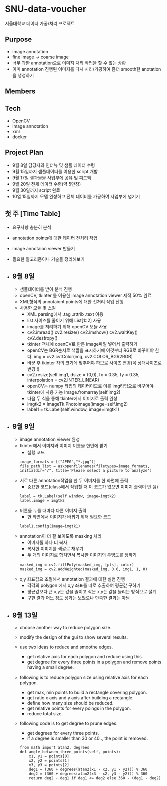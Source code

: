 # SNU-data-voucher
서울대학교 데이터 가공/처리 프로젝트

## Purpose
  + image annotation
  + fine image -> coarse image
  + 너무 과한 annotation으로 이미지 처리 작업을 할 수 없는 상황
  + 이미 annotation 진행된 이미지를 다시 처리/가공하여 좀더 smooth한 anotation을 생성하기

## Members

## Tech
  + OpenCV
  + image annotation
  + xml
  + docker

## Project Plan
  + 9월 8일 담당자와 인터뷰 및 샘플 데이터 수령
  + 9월 15일까지 샘플데이터를 이용한 script 개발
  + 9월 17일 결과물을 사업부에 공유 및 피드백
  + 9월 20일 전체 데이터 수령(약 5만장)
  + 9월 30일까지 script 완료
  + 10얼 15일까지 모델 완성하고 전체 데이터를 가공하여 사업부에 넘기기

## 첫 주 [Time Table]
  + 요구사항 충분히 분석
  + annotation points에 대한 데이터 전처리 작업
  + image annotaion viewer 만들기
  + 필요한 알고리즘이나 기술들 정리해보기

+ ## 9월 8일
  + 샘플데이터를 받아 분석 진행
  + openCV, tkinter 를 이용한 image annotation viewer 제작 50% 완료
  + XML형식의 annotaiont points에 대한 전처리 작업 진행
  + 사용한 모듈 및 스킬
    + XML parsing에서 .tag .attrib .text 이용
    + list 사이즈를 줄이기 위해 List[1::2] 사용
    + image를 처리하기 위해 openCV 모듈 사용
    + cv2.imread() cv2.resize() cv2.imshow() cv2.waitKey() cv2.destropy()
    + tkinter 객체에 openCV로 만든 image파일 넣어서 출력하기
    + openCV는 BGR순서로 색깔을 표시하기에 이것부터 RGB로 바꾸어야 한다.  img = cv2.cvtColor(img, cv2.COLOR_BGR2RGB)
    + 바꾼 후 tkinter 차의 크기에 맞추어야 하므로 사이즈 변경(꼭 상대사이즈로 변경!!)
    + cv2.resize(self.img1, dsize = (0,0), fx = 0.35, fy = 0.35, interpolation = cv2.INTER_LINEAR)
    + openCV는 numpy 타입의 데이터이므로 이를 img타입으로 바꾸어야 tkinter에 사용 가능 Image.fromarray(self.img2)
    + 다음 두 식을 통해 tkinter에서 이미지로 출력 완성
    + imgtk2 = ImageTk.PhotoImage(image=self.img2)
    + label1 = tk.Label(self.window, image=imgtk1)
    
+ ## 9월 9일
  + image annotation viewer 완성
  + tkinter에서 이미지와 이미지 이름을 한번에 받기
    + 실행 코드
     ```
     image_formats = [("JPEG","*.jpg")]
     file_path_list = askopenfilenames(filetypes=image_formats, initialdir="/", title='Please select a picture to analyze')
     ```
  + 서로 다른 annotation작업을 한 두 이미지를 한 화면에 출력
    + 중요한 코드(class에서 작업할 때 이 코드가 없으면 이미지 출력이 안 됨)
     ```
     label = tk.Label(self.window, image=imgtk2)
     label.image = imgtk2
     ```
  + 버튼을 누를 때마다 다른 이미지 출력
    + 한 화면에서 이미지가 바뀌기 위해 필요한 코드
    ```
    label1.config(image=imgtk1)
    ```
  + annotation이 더 잘 보이도록 masking 처리
    + 이미지롤 하나 더 복사
    + 복사한 이미지를 색깔로 채우기
    + 두 개의 이미지르 합치면서 복사한 이미지의 투명도를 정하기
    ```
    masked_img = cv2.fillPoly(masked_img, [pts], color)
    masked_img = cv2.addWeighted(masked_img, 0.6, img1, 1, 0)
    ```
  + x,y 좌표값으 조절해서 annotation 결과에 대한 실험 진행
    + 각각의 polygon 에서 x,y 좌표를 따로 추출하여 평균값 구하기
    + 평균값보다 큰 x,y는 값을 줄이고 작은 x,y는 값을 늘리는 방식으로 설계
    + 구현 결과 어느 정도 성과는 보았으나 만족한 결과는 아님
    
+ ## 9월 13일
  + choose another way to reduce polygon size.
  + modify the design of the gui to show several results.
  + use two ideas to reduce and smoothe edges.
    + get relative axis for each polygon and reduce using this.
    + get degree for every three points in a polygon and remove points having a small degree.
    
  + following is to reduce polygon size using relative axis for each polygon.
    + get max, min points to build a rectangle covering polygon.
    + get ratio x axis and y axis after building a rectangle.
    + define how many size should be reduced.
    + get relative points for every poings in the polygon.
    + reduce total size.
    
  + following code is to get degree to prune edges.
    + get degrees for every three points.
    + if a degree is smaller than 30 or 40.., the point is removed.
    ```
    from math import atan2, degrees
    def angle_between_three_points(self, points):
        x1, y1 = points[0]
        x2, y2 = points[1]
        x3, y3 = points[2]
        deg1 = (360 + degrees(atan2(x1 - x2, y1 - y2))) % 360
        deg2 = (360 + degrees(atan2(x3 - x2, y3 - y2))) % 360
        return deg2 - deg1 if deg1 <= deg2 else 360 - (deg1 - deg2)
    ```
    
